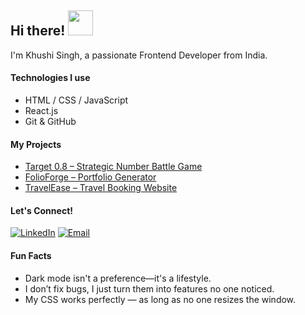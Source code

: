 ## Hi there! <img src="https://camo.githubusercontent.com/d04509037f646eab5c2d6d130574ef059fa8eef92e45a139a827a8d06e9d5042/68747470733a2f2f656d6f6a69732e736c61636b6d6f6a69732e636f6d2f656d6f6a69732f696d616765732f313533363335313037352f343539342f626c6f622d776176652e676966" width="40"/>

I'm Khushi Singh, a passionate Frontend Developer from India.

####  Technologies I use

- HTML / CSS / JavaScript
- React.js 
- Git & GitHub

####  My Projects

-  [Target 0.8 – Strategic Number Battle Game](https://github.com/Khushisingh-dev/Target-0.8)
-  [FolioForge – Portfolio Generator](https://github.com/Khushisingh-dev/FolioForge)
-  [TravelEase – Travel Booking Website](https://github.com/Khushisingh-dev/TravelEase)


####  Let's Connect!

[![LinkedIn](https://img.shields.io/badge/LinkedIn-%230077B5.svg?style=for-the-badge&logo=linkedin&logoColor=white)](https://linkedin.com/in/khushisingh50)
[![Email](https://img.shields.io/badge/Email-D14836?style=for-the-badge&logo=gmail&logoColor=white)](mailto:ksingh237890@gmail.com)

####  Fun Facts

-  Dark mode isn't a preference—it's a lifestyle.
-  I don’t fix bugs, I just turn them into features no one noticed.
-  My CSS works perfectly — as long as no one resizes the window.




<!--
**Khushisingh-dev/Khushisingh-dev** is a ✨ _special_ ✨ repository because its `README.md` (this file) appears on your GitHub profile.

Here are some ideas to get you started:

- 🔭 I’m currently working on ...
- 🌱 I’m currently learning ...
- 👯 I’m looking to collaborate on ...
- 🤔 I’m looking for help with ...
- 💬 Ask me about ...
- 📫 How to reach me: ...
- 😄 Pronouns: ...
- ⚡ Fun fact: ...
-->
